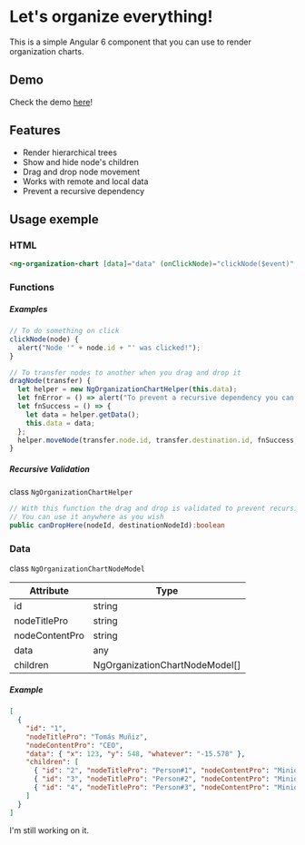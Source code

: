 # Let's organize everything!

This is a simple Angular 6 component that you can use to render organization charts.

## Demo

Check the demo [here](https://ng-organization-chart-px.firebaseapp.com/)!

## Features

 * Render hierarchical trees
 * Show and hide node's children
 * Drag and drop node movement
 * Works with remote and local data
 * Prevent a recursive dependency

## Usage exemple

### HTML
```html
<ng-organization-chart [data]="data" (onClickNode)="clickNode($event)" (onDragNode)="dragNode($event)"></ng-organization-chart>
```
### Functions
##### Examples 
```typescript
// To do something on click
clickNode(node) {
  alert("Node '" + node.id + "' was clicked!");
}

// To transfer nodes to another when you drag and drop it
dragNode(transfer) {
  let helper = new NgOrganizationChartHelper(this.data);
  let fnError = () => alert("To prevent a recursive dependency you can't make this change");
  let fnSuccess = () => {
    let data = helper.getData();
    this.data = data;
  };
  helper.moveNode(transfer.node.id, transfer.destination.id, fnSuccess, fnError);
}
```
##### Recursive Validation
class `NgOrganizationChartHelper`
```typescript
// With this function the drag and drop is validated to prevent recursive dependecy
// You can use it anywhere as you wish
public canDropHere(nodeId, destinationNodeId):boolean
```
### Data
class `NgOrganizationChartNodeModel`

Attribute | Type
--------- | ----
id | string
nodeTitlePro | string
nodeContentPro | string
data | any
children | NgOrganizationChartNodeModel[]

##### Example
```json
[
  {
    "id": "1",
    "nodeTitlePro": "Tomás Muñiz",
    "nodeContentPro": "CEO",
    "data": { "x": 123, "y": 548, "whatever": "-15.578" },
    "children": [
      { "id": "2", "nodeTitlePro": "Person#1", "nodeContentPro": "Minion's CEO", "data": [ 1, 2, 3 ], "children": [] },
      { "id": "3", "nodeTitlePro": "Person#2", "nodeContentPro": "Minion's CEO", "data": { "img": "smile" }, "children": [] },
      { "id": "4", "nodeTitlePro": "Person#3", "nodeContentPro": "Minion's CEO", "children": [] }
    ]
  }
]
```

I'm still working on it.
